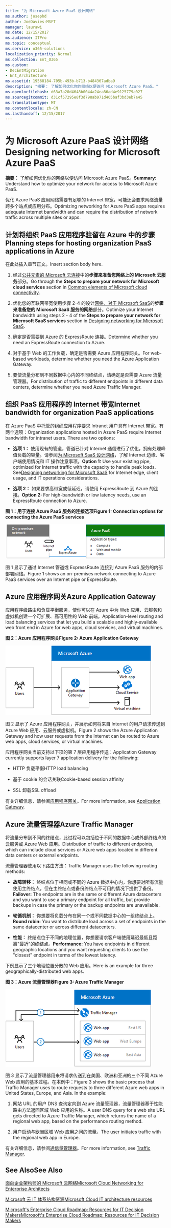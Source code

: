 ```yaml
---
title: "为 Microsoft Azure PaaS 设计网络"
ms.author: josephd
author: JoeDavies-MSFT
manager: laurawi
ms.date: 12/15/2017
ms.audience: ITPro
ms.topic: conceptual
ms.service: o365-solutions
localization_priority: Normal
ms.collection: Ent_O365
ms.custom:
- DecEntMigration
- Ent_Architecture
ms.assetid: 19568184-705b-493b-b713-b484367adba9
description: "摘要： 了解如何优化你的网络以便访问 Microsoft Azure PaaS。"
ms.openlocfilehash: d63a7a20d4648b0044a24ea86ad4e9125779a027
ms.sourcegitcommit: d31cf57295e8f3d798ab971d405baf3bd3eb7a45
ms.translationtype: MT
ms.contentlocale: zh-CN
ms.lasthandoff: 12/15/2017
---
```

# <a name="designing-networking-for-microsoft-azure-paas"></a><span data-ttu-id="5ae71-103">为 Microsoft Azure PaaS 设计网络</span><span class="sxs-lookup"><span data-stu-id="5ae71-103">Designing networking for Microsoft Azure PaaS</span></span>

 <span data-ttu-id="5ae71-104">**摘要：** 了解如何优化你的网络以便访问 Microsoft Azure PaaS。</span><span class="sxs-lookup"><span data-stu-id="5ae71-104">**Summary:** Understand how to optimize your network for access to Microsoft Azure PaaS.</span></span>
  
<span data-ttu-id="5ae71-105">优化 Azure PaaS 应用网络需要有足够的 Internet 带宽，可能还会要求网络流量跨多个站点或应用分布。</span><span class="sxs-lookup"><span data-stu-id="5ae71-105">Optimizing networking for Azure PaaS apps requires adequate Internet bandwidth and can require the distribution of network traffic across multiple sites or apps.</span></span>
  
## <a name="planning-steps-for-hosting-organization-paas-applications-in-azure"></a><span data-ttu-id="5ae71-106">计划将组织 PaaS 应用程序驻留在 Azure 中的步骤</span><span class="sxs-lookup"><span data-stu-id="5ae71-106">Planning steps for hosting organization PaaS applications in Azure</span></span>

<span data-ttu-id="5ae71-107">在此处插入章节正文。</span><span class="sxs-lookup"><span data-stu-id="5ae71-107">Insert section body here.</span></span>
  
1. <span data-ttu-id="5ae71-108">经过[公共元素的 Microsoft 云连接](common-elements-of-microsoft-cloud-connectivity.md)中的**步骤来准备您网络上的 Microsoft 云服务**部分。</span><span class="sxs-lookup"><span data-stu-id="5ae71-108">Go through the **Steps to prepare your network for Microsoft cloud services** section in [Common elements of Microsoft cloud connectivity](common-elements-of-microsoft-cloud-connectivity.md).</span></span>
    
2. <span data-ttu-id="5ae71-109">优化您的互联网带宽使用步骤 2-4 的设计[网络，对于 Microsoft SaaS](designing-networking-for-microsoft-saas.md)的**步骤来准备您的 Microsoft SaaS 服务的网络**部分。</span><span class="sxs-lookup"><span data-stu-id="5ae71-109">Optimize your Internet bandwidth using steps 2 - 4 of the **Steps to prepare your network for Microsoft SaaS services** section in [Designing networking for Microsoft SaaS](designing-networking-for-microsoft-saas.md).</span></span>
    
3. <span data-ttu-id="5ae71-110">确定是否需要到 Azure 的 ExpressRoute 连接。</span><span class="sxs-lookup"><span data-stu-id="5ae71-110">Determine whether you need an ExpressRoute connection to Azure.</span></span>
    
4. <span data-ttu-id="5ae71-111">对于基于 Web 的工作负载，确定是否需要 Azure 应用程序网关。</span><span class="sxs-lookup"><span data-stu-id="5ae71-111">For web-based workloads, determine whether you need the Azure Application Gateway.</span></span>
    
5. <span data-ttu-id="5ae71-112">要使流量分布到不同数据中心内的不同终结点，请确定是否需要 Azure 流量管理器。</span><span class="sxs-lookup"><span data-stu-id="5ae71-112">For distribution of traffic to different endpoints in different data centers, determine whether you need Azure Traffic Manager.</span></span>
    
## <a name="internet-bandwidth-for-organization-paas-applications"></a><span data-ttu-id="5ae71-113">组织 PaaS 应用程序的 Internet 带宽</span><span class="sxs-lookup"><span data-stu-id="5ae71-113">Internet bandwidth for organization PaaS applications</span></span>

<span data-ttu-id="5ae71-p101">在 Azure PaaS 中托管的组织应用程序要求 Intranet 用户具有 Internet 带宽。有两个选项：</span><span class="sxs-lookup"><span data-stu-id="5ae71-p101">Organization applications hosted in Azure PaaS require Internet bandwidth for intranet users. There are two options:</span></span>
  
- <span data-ttu-id="5ae71-p102">**选项 1：** 使用现有的管道，管道已针对 Internet 通信进行了优化，拥有处理峰值负载的容量。请参阅[为 Microsoft SaaS 设计网络](designing-networking-for-microsoft-saas.md)，了解 Internet 边缘、客户端使用情况和 IT 操作注意事项。</span><span class="sxs-lookup"><span data-stu-id="5ae71-p102">**Option 1:** Use your existing pipe, optimized for Internet traffic with the capacity to handle peak loads. See[Designing networking for Microsoft SaaS](designing-networking-for-microsoft-saas.md) for Internet edge, client usage, and IT operations considerations.</span></span>
    
- <span data-ttu-id="5ae71-118">**选项 2：** 如果要求高带宽或低延迟，请使用 ExpressRoute 到 Azure 的连接。</span><span class="sxs-lookup"><span data-stu-id="5ae71-118">**Option 2:** For high-bandwidth or low latency needs, use an ExpressRoute connection to Azure.</span></span>
    
<span data-ttu-id="5ae71-119">**图 1：用于连接 Azure PaaS 服务的连接选项**</span><span class="sxs-lookup"><span data-stu-id="5ae71-119">**Figure 1: Connection options for connecting the Azure PaaS services**</span></span>

![图 1：Azure PaaS 服务的连接选项](images/Network_Poster/PaaS1.png)
  
<span data-ttu-id="5ae71-121">图 1 显示了通过 Internet 管道或 ExpressRoute 连接到 Azure PaaS 服务的内部部署网络。</span><span class="sxs-lookup"><span data-stu-id="5ae71-121">Figure 1 shows an on-premises network connecting to Azure PaaS services over an Internet pipe or ExpressRoute.</span></span>
  
## <a name="azure-application-gateway"></a><span data-ttu-id="5ae71-122">Azure 应用程序网关</span><span class="sxs-lookup"><span data-stu-id="5ae71-122">Azure Application Gateway</span></span>

<span data-ttu-id="5ae71-123">应用程序级路由和负载平衡服务，使你可以在 Azure 中为 Web 应用、云服务和虚拟机创建一个可扩展、高可用性的 Web 前端。</span><span class="sxs-lookup"><span data-stu-id="5ae71-123">Application-level routing and load balancing services that let you build a scalable and highly-available web front end in Azure for web apps, cloud services, and virtual machines.</span></span> 
  
<span data-ttu-id="5ae71-124">**图 2：Azure 应用程序网关**</span><span class="sxs-lookup"><span data-stu-id="5ae71-124">**Figure 2: Azure Application Gateway**</span></span>

![图 2：Azure 应用程序网关服务](images/Network_Poster/PaaS2.png)
  
<span data-ttu-id="5ae71-126">图 2 显示了 Azure 应用程序网关，并展示如何将来自 Internet 的用户请求传送到 Azure Web 应用、云服务或虚拟机。</span><span class="sxs-lookup"><span data-stu-id="5ae71-126">Figure 2 shows the Azure Application Gateway and how user requests from the Internet can be routed to Azure web apps, cloud services, or virtual machines.</span></span>
  
<span data-ttu-id="5ae71-127">应用程序网关当前支持以下项的第 7 层应用程序传送：</span><span class="sxs-lookup"><span data-stu-id="5ae71-127">Application Gateway currently supports layer 7 application delivery for the following:</span></span>
  
- <span data-ttu-id="5ae71-128">HTTP 负载平衡</span><span class="sxs-lookup"><span data-stu-id="5ae71-128">HTTP load balancing</span></span>
    
- <span data-ttu-id="5ae71-129">基于 cookie 的会话关联</span><span class="sxs-lookup"><span data-stu-id="5ae71-129">Cookie-based session affinity</span></span>
    
- <span data-ttu-id="5ae71-130">SSL 卸载</span><span class="sxs-lookup"><span data-stu-id="5ae71-130">SSL offload</span></span>
    
<span data-ttu-id="5ae71-131">有关详细信息，请参阅[应用程序网关](https://docs.microsoft.com/azure/application-gateway/application-gateway-introduction)。</span><span class="sxs-lookup"><span data-stu-id="5ae71-131">For more information, see [Application Gateway](https://docs.microsoft.com/azure/application-gateway/application-gateway-introduction).</span></span>
  
## <a name="azure-traffic-manager"></a><span data-ttu-id="5ae71-132">Azure 流量管理器</span><span class="sxs-lookup"><span data-stu-id="5ae71-132">Azure Traffic Manager</span></span>

<span data-ttu-id="5ae71-133">将流量分布到不同的终结点，此过程可以包括位于不同的数据中心或外部终结点的云服务或 Azure Web 应用。</span><span class="sxs-lookup"><span data-stu-id="5ae71-133">Distribution of traffic to different endpoints, which can include cloud services or Azure web apps located in different data centers or external endpoints.</span></span>
  
<span data-ttu-id="5ae71-134">流量管理器使用以下路由方法：</span><span class="sxs-lookup"><span data-stu-id="5ae71-134">Traffic Manager uses the following routing methods:</span></span>
  
- <span data-ttu-id="5ae71-135">**故障转移：** 终结点位于相同或不同的 Azure 数据中心内，你想要对所有流量使用主终结点，但在主终结点或备份终结点不可用的情况下提供了备份。</span><span class="sxs-lookup"><span data-stu-id="5ae71-135">**Failover:** The endpoints are in the same or different Azure datacenters and you want to use a primary endpoint for all traffic, but provide backups in case the primary or the backup endpoints are unavailable.</span></span>
    
- <span data-ttu-id="5ae71-136">**轮循机制：** 你想要将负载分布在同一个或不同数据中心的一组终结点上。</span><span class="sxs-lookup"><span data-stu-id="5ae71-136">**Round robin:** You want to distribute load across a set of endpoints in the same datacenter or across different datacenters.</span></span>
    
- <span data-ttu-id="5ae71-137">**性能：** 终结点位于不同的地理位置，你想要请求客户端使用延迟最低且距离"最近"的终结点。</span><span class="sxs-lookup"><span data-stu-id="5ae71-137">**Performance:** You have endpoints in different geographic locations and you want requesting clients to use the "closest" endpoint in terms of the lowest latency.</span></span>
    
<span data-ttu-id="5ae71-138">下例显示了三个地理位置分散的 Web 应用。</span><span class="sxs-lookup"><span data-stu-id="5ae71-138">Here is an example for three geographically-distributed web apps.</span></span>
  
<span data-ttu-id="5ae71-139">**图 3：Azure 流量管理器**</span><span class="sxs-lookup"><span data-stu-id="5ae71-139">**Figure 3: Azure Traffic Manager**</span></span>

![图 3：Azure 流量管理器](images/Network_Poster/PaaS3.png)
  
<span data-ttu-id="5ae71-p103">图 3 显示了流量管理器用来将请求传送到在美国、欧洲和亚洲的三个不同 Azure Web 应用的基本过程。在本例中：</span><span class="sxs-lookup"><span data-stu-id="5ae71-p103">Figure 3 shows the basic process that Traffic Manager uses to route requests to three different Azure web apps in United States, Europe, and Asia. In the example:</span></span>
  
1. <span data-ttu-id="5ae71-143">网站 URL 的用户 DNS 查询定向到 Azure 流量管理器，流量管理器基于性能路由方法返回区域 Web 应用的名称。</span><span class="sxs-lookup"><span data-stu-id="5ae71-143">A user DNS query for a web site URL gets directed to Azure Traffic Manager, which returns the name of a regional web app, based on the performance routing method.</span></span>
    
2. <span data-ttu-id="5ae71-144">用户启动与欧洲区域 Web 应用之间的流量。</span><span class="sxs-lookup"><span data-stu-id="5ae71-144">The user initiates traffic with the regional web app in Europe.</span></span>
    
<span data-ttu-id="5ae71-145">有关详细信息，请参阅[通信量管理器](https://docs.microsoft.com/azure/traffic-manager/traffic-manager-overview)。</span><span class="sxs-lookup"><span data-stu-id="5ae71-145">For more information, see [Traffic Manager](https://docs.microsoft.com/azure/traffic-manager/traffic-manager-overview).</span></span>
  
## <a name="see-also"></a><span data-ttu-id="5ae71-146">See Also</span><span class="sxs-lookup"><span data-stu-id="5ae71-146">See Also</span></span>

[<span data-ttu-id="5ae71-147">面向企业架构师的 Microsoft 云网络</span><span class="sxs-lookup"><span data-stu-id="5ae71-147">Microsoft Cloud Networking for Enterprise Architects</span></span>](microsoft-cloud-networking-for-enterprise-architects.md)
  
[<span data-ttu-id="5ae71-148">Microsoft 云 IT 体系结构资源</span><span class="sxs-lookup"><span data-stu-id="5ae71-148">Microsoft Cloud IT architecture resources</span></span>](microsoft-cloud-it-architecture-resources.md)

[<span data-ttu-id="5ae71-149">Microsoft's Enterprise Cloud Roadmap: Resources for IT Decision Makers</span><span class="sxs-lookup"><span data-stu-id="5ae71-149">Microsoft's Enterprise Cloud Roadmap: Resources for IT Decision Makers</span></span>](https://sway.com/FJ2xsyWtkJc2taRD)



